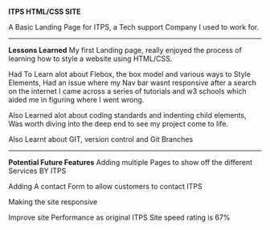 **ITPS HTML/CSS SITE**

A  Basic Landing Page for ITPS, a Tech support Company I used to work for.
<HR>

**Lessons Learned**
My first Landing page, really enjoyed the process of learning how to style a website using HTML/CSS.

Had To Learn alot about Flebox, the box model  and various ways to Style Elements, Had an issue where my Nav bar wasnt responsive after a search on  the internet I came across a series of tutorials and w3 schools which  aided me in figuring where I went wrong.

Also Learned alot about coding standards and indenting child elements, Was worth diving into the deep end to see my project come to life.

Also Learnt about GIT, version control and Git Branches

<hr>

**Potential Future Features**
Adding multiple Pages to show off the different Services BY ITPS

Adding A contact Form to allow customers to contact ITPS

Making the site responsive

Improve site Performance as  original ITPS Site  speed rating is 67%


